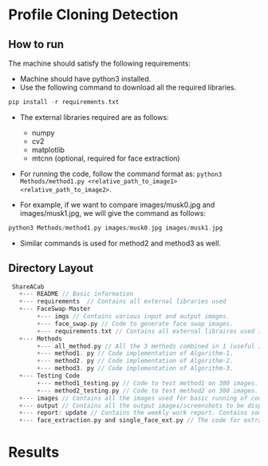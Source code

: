 # Profile Cloning Detection
## How to run
The machine should satisfy the following requirements:
- Machine should have python3 installed.
- Use the following command to download all the required libraries. 
```go
pip install -r requirements.txt
```
- The external libraries required are as follows:
  - numpy
  - cv2
  - matplotlib
  - mtcnn (optional, required for face extraction) 

- For running the code, follow the command format as: `python3 Methods/method1.py <relative_path_to_image1> <relative_path_to_image2>`. 
- For example, if we want to compare images/musk0.jpg and images/musk1.jpg, we will give the command as follows: 
 ``` go
 python3 Methods/method1.py images/musk0.jpg images/musk1.jpg
 ```
- Similar commands is used for method2 and method3 as well.

## Directory Layout

```go
 ShareACab
   +--- README // Basic information
   +--- requirements  // Contains all external libraries used
   +--- FaceSwap-Master
        +--- imgs // Contains various input and output images.
        +--- face_swap.py // Code to generate face swap images.
        +--- requirements.txt // Contains all external libraires used in FaceSwap-Master
   +--- Methods
        +--- all_method.py // All the 3 methods combined in 1 (useful in comparing the 3 methods).
        +--- method1. py // Code implementation of Algorithm-1.
        +--- method2. py // Code implementation of Algorithm-2.
        +--- method3. py // Code implementation of Algorithm-3.
   +--- Testing Code
        +--- method1_testing.py // Code to test method1 on 300 images.
        +--- method2_testing.py // Code to test method2 on 300 images.
   +--- images // Contains all the images used for basic running of code.
   +--- output // Contains all the output images/screenshots to be displayed in this README.
   +--- report: update // Contains the weekly work report. Contains some important paper links and other relevant information.
   +--- face_extraction.py and single_face_ext.py // The code for extracting face out of any image. Might be useful for pre-processing sometimes.
```

# Results



